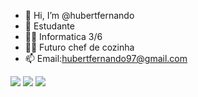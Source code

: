 - 👋 Hi, I’m @hubertfernando
- 👀 Estudante 
-  👨‍💻 Informatica 3/6
-  👨‍🍳 Futuro chef de cozinha
- 📫 Email:hubertfernando97@gmail.com
<div> 
  <a href="https://www.youtube.com/channel/UC_-uuuZbY0AAt9CViNzvc-Q" target="_blank"><img src="https://img.shields.io/badge/YouTube-FF0000?style=for-the-badge&logo=youtube&logoColor=white" target="_blank"></a>
  <a href="https://instagram.com/hubert.fcm90" target="_blank"><img src="https://img.shields.io/badge/-Instagram-%23E4405F?style=for-the-badge&logo=instagram&logoColor=white" target="_blank"></a>
  <a
 href =
"mailto:contatohubertfernando97@gmail.com"><img src="https://img.shields.io/badge/-Gmail-%23333?style=for-the-badge&logo=gmail&logoColor=white" target="_blank"></a>
  
</div>

<!---
hubertfernando/hubertfernando is a ✨ special ✨ repository because its `README.md` (this file) appears on your GitHub profile.
You can click the Preview link to take a look at your changes.
--->
